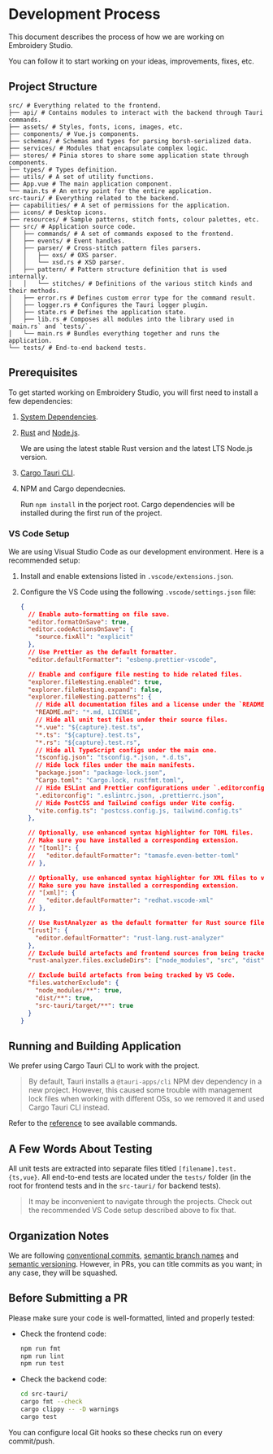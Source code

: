 # Development Process

This document describes the process of how we are working on Embroidery Studio.

You can follow it to start working on your ideas, improvements, fixes, etc.

## Project Structure

```
src/ # Everything related to the frontend.
├── api/ # Contains modules to interact with the backend through Tauri commands.
├── assets/ # Styles, fonts, icons, images, etc.
├── components/ # Vue.js components.
├── schemas/ # Schemas and types for parsing borsh-serialized data.
├── services/ # Modules that encapsulate complex logic.
├── stores/ # Pinia stores to share some application state through components.
├── types/ # Types definition.
├── utils/ # A set of utility functions.
├── App.vue # The main application component.
└── main.ts # An entry point for the entire application.
src-tauri/ # Everything related to the backend.
├── capabilities/ # A set of permissions for the application.
├── icons/ # Desktop icons.
├── resources/ # Sample patterns, stitch fonts, colour palettes, etc.
├── src/ # Application source code.
│   ├── commands/ # A set of commands exposed to the frontend.
│   ├── events/ # Event handles.
│   ├── parser/ # Cross-stitch pattern files parsers.
│   │   ├── oxs/ # OXS parser.
│   │   └── xsd.rs # XSD parser.
│   ├── pattern/ # Pattern structure definition that is used internally.
│   │   └── stitches/ # Definitions of the various stitch kinds and their methods.
│   ├── error.rs # Defines custom error type for the command result.
│   ├── logger.rs # Configures the Tauri logger plugin.
│   ├── state.rs # Defines the application state.
│   ├── lib.rs # Composes all modules into the library used in `main.rs` and `tests/`.
│   └── main.rs # Bundles everything together and runs the application.
└── tests/ # End-to-end backend tests.
```

## Prerequisites

To get started working on Embroidery Studio, you will first need to install a few dependencies:

1. [System Dependencies](https://tauri.app/start/prerequisites/#system-dependencies).

2. [Rust](https://rust-lang.org/tools/install) and [Node.js](https://nodejs.org/en/download).

   We are using the latest stable Rust version and the latest LTS Node.js version.

3. [Cargo Tauri CLI](https://tauri.app/reference/cli).

4. NPM and Cargo dependecnies.

   Run `npm install` in the porject root.
   Cargo dependencies will be installed during the first run of the project.

### VS Code Setup

We are using Visual Studio Code as our development environment.
Here is a recommended setup:

1. Install and enable extensions listed in `.vscode/extensions.json`.
2. Configure the VS Code using the following `.vscode/settings.json` file:

   ```json
   {
     // Enable auto-formatting on file save.
     "editor.formatOnSave": true,
     "editor.codeActionsOnSave": {
       "source.fixAll": "explicit"
     },
     // Use Prettier as the default formatter.
     "editor.defaultFormatter": "esbenp.prettier-vscode",

     // Enable and configure file nesting to hide related files.
     "explorer.fileNesting.enabled": true,
     "explorer.fileNesting.expand": false,
     "explorer.fileNesting.patterns": {
       // Hide all documentation files and a license under the `README.md`.
       "README.md": "*.md, LICENSE",
       // Hide all unit test files under their source files.
       "*.vue": "${capture}.test.ts",
       "*.ts": "${capture}.test.ts",
       "*.rs": "${capture}.test.rs",
       // Hide all TypeScript configs under the main one.
       "tsconfig.json": "tsconfig.*.json, *.d.ts",
       // Hide lock files under the main manifests.
       "package.json": "package-lock.json",
       "Cargo.toml": "Cargo.lock, rustfmt.toml",
       // Hide ESLint and Prettier configurations under `.editorconfig`.
       ".editorconfig": ".eslintrc.json, .prettierrc.json",
       // Hide PostCSS and Tailwind configs under Vite config.
       "vite.config.ts": "postcss.config.js, tailwind.config.ts"
     },

     // Optionally, use enhanced syntax highlighter for TOML files.
     // Make sure you have installed a corresponding extension.
     // "[toml]": {
     //   "editor.defaultFormatter": "tamasfe.even-better-toml"
     // },

     // Optionally, use enhanced syntax highlighter for XML files to view OXS patterns.
     // Make sure you have installed a corresponding extension.
     // "[xml]": {
     //   "editor.defaultFormatter": "redhat.vscode-xml"
     // },

     // Use RustAnalyzer as the default formatter for Rust source files.
     "[rust]": {
       "editor.defaultFormatter": "rust-lang.rust-analyzer"
     },
     // Exclude build artefacts and frontend sources from being tracked by RustAnalyzer.
     "rust-analyzer.files.excludeDirs": ["node_modules", "src", "dist"],

     // Exclude build artefacts from being tracked by VS Code.
     "files.watcherExclude": {
       "node_modules/**": true,
       "dist/**": true,
       "src-tauri/target/**": true
     }
   }
   ```

## Running and Building Application

We prefer using Cargo Tauri CLI to work with the project.

> By default, Tauri installs a `@tauri-apps/cli` NPM dev dependency in a new project.
> However, this caused some trouble with management lock files when working with different OSs, so we removed it and used Cargo Tauri CLI instead.

Refer to the [reference](https://tauri.app/reference/cli) to see available commands.

## A Few Words About Testing

All unit tests are extracted into separate files titled `[filename].test.{ts,vue}`.
All end-to-end tests are located under the `tests/` folder (in the root for frontend tests and in the `src-tauri/` for backend tests).

> It may be inconvenient to navigate through the projects.
> Check out the recommended VS Code setup described above to fix that.

## Organization Notes

We are following [conventional commits](https://conventionalcommits.org/en/v1.0.0), [semantic branch names](https://gist.github.com/seunggabi/87f8c722d35cd07deb3f649d45a31082) and [semantic versioning](https://semver.org).
However, in PRs, you can title commits as you want; in any case, they will be squashed.

## Before Submitting a PR

Please make sure your code is well-formatted, linted and properly tested:

- Check the frontend code:

  ```sh
  npm run fmt
  npm run lint
  npm run test
  ```

- Check the backend code:

  ```sh
  cd src-tauri/
  cargo fmt --check
  cargo clippy -- -D warnings
  cargo test
  ```

You can configure local Git hooks so these checks run on every commit/push.

